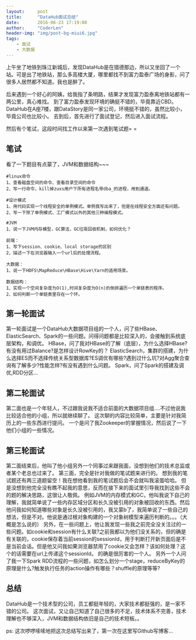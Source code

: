 ```yaml
---
layout:     post
title:      "DataHub面试总结"
date:       2016-06-23 17:19:00
author:     "CoderLen"
header-img: "img/post-bg-miui6.jpg"
tags:
    - 面试
    - 大数据
---
```



上午坐了地铁到珠江新城后，发现DataHub是在猎德那边，所以又坐回了一个站。可是出了地铁站，那么多高楼大厦，哪里都找不到富力盈泰广场的身影，问了很多人居然都不知道。我也是醉了。
	
后来遇到一个好心的阿姨，给我指了条明路，结果才发现富力盈泰离地铁站都有一两公里，真心难找。
到了富力盈泰发现环境的确挺不错的，毕竟靠近CBD。
DataHub在A座7楼，跟DataStory是同一家公司，环境挺不错的，虽然比较小，毕竟公司也比较小。
去到后，首先进行了面试登记，然后进入面试流程。	

然后有个笔试，这段时间找工作以来第一次遇到笔试题= =	
	
## 笔试
看了一下题目有点蒙了，JVM和数据结构~~~
	
	#linux命令	
	1、查看磁盘空间的命令、查看目录空间的命令	
	2、写一行命令，kill掉zuxs用户下所有进程名带dba_的进程，用到通道。	
	
	#设计模式
	1、用代码实现一个线程安全的单例模式。单例我写出来了，但是在线程安全方面还有问题。	
	2、写一下除了单例模式、工厂模式以外的其他三种编程模式。
	
	#JVM
	1、说一下JVM内存模型，GC算法，GC垃圾回收机制，如何优化？
	
	前端：
	1、写下session、cookie、local storage的区别	
	2、描述一下在浏览器输入一个url后的处理流程。	

	大数据：
	1、说一下HDFS\MapReduce\HBase\Hive\Yarn的适用场景。
	
	数据结构：
	1、实现一个空间复杂度为O(1),时间复杂度为O(n)的倒排遍历一个单链表的程序。
	2、如何判断一个单链表里存在一个环。
	
## 第一轮面试
第一轮面试是一个DataHub大数据项目组的一个人，问了些HBase、ElasticSearch、Spark的一些问题。问得问题都是比较深入的，会接触到系统底层架构，和调优。
HBase，问了我对HBase的了解（底层），为什么选择HBase?有没有用过Balance?是怎样设计RowKey的？
ElasticSearch，集群的搭建，为什么选择ES而不选择传统关系型数据库?ES调优有哪些?遇到过什么坑?对Agg聚合查询有了解多少?性能怎样?有没有遇到什么问题。
Spark，问了Spark的搭建及调优,RDD分区...
	
## 第二轮面试
第二面也是一个年轻人，不过跟我说我不适合前面的大数据项目组....不过他说我比较适合他的小组，所以就继续聊了。
这次聊的内容比较简单，主要是针对我简历上的一些东西进行提问。
一个是问了我Zookeeper的掌握情况，然后说了一下他们小组的一些情况。
	
## 第三轮面试
第二面结束后，他叫了他小组另外一个同事过来跟我面，没想到他们的技术总监或者某个老总也过来了。
第三面，完全是针对我做的笔试题来进行的。
想到我的笔试题还有两三道题留空！我在想他看到我的笔试题后会不会就叫我滚蛋哈哈。
但是没想到他完全没有瞧不起我的意思，反而在接下来的面试里引导我找到这些不会的题的解决思路，这很让人敬佩。
例如JVM的内存模式和GC，他叫我说下自己的理解，我就简单说了一些内存区域分区和长久没被引用的对象被回收的东西。然后他问我如何知道哪些对象是长久没被引用的，我又蒙b了，我简单说了一些自己的想法，但是不对。他说是通过根对象构建的一个对象树模型来遍历判断的。。。（大概是怎么说的）
另外，在一些问题上，他让我发现一些我之前完全没关注过的一些问题。如cookie和session有什么关联?之前我都以为他们没关系的，但的确是有关联的，cookie保存着当前session的sessionId，用于判断打开新页面后是不是当前会话。但是他又问我如果浏览器禁用了cookie又会怎样？该如何处理？这个的话需要在url上传递这个sessionId。
的确是很厉害的一个人。
另外一个人问了我一下Spark RDD流程的一些问题，如怎么划分一个stage，reduceByKey的原理是什么?触发执行任务的action操作有哪些？shuffle的原理等等?

## 总结
DataHub是一个技术型的公司，员工都挺年轻的，大家技术都挺强的，是一家不错的公司。
这次面试，又让自己知道了自己很多的不足，技术体系不完善，技术理解也不够深入，JVM和数据结构依旧是自己的技术短板。。

ps: 这次啰啰嗦嗦地把这次总结写出来了，第一次在这里写Github写博客...
